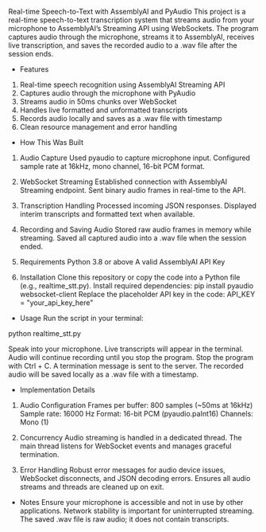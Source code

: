 Real-time Speech-to-Text with AssemblyAI and PyAudio
This project is a real-time speech-to-text transcription system that streams audio from your microphone to AssemblyAI’s Streaming API
 using WebSockets. The program captures audio through the microphone, streams it to AssemblyAI, receives live transcription, and saves the recorded audio to a .wav file after the session ends.

* Features
1. Real-time speech recognition using AssemblyAI Streaming API
2. Captures audio through the microphone with PyAudio
3. Streams audio in 50ms chunks over WebSocket
4. Handles live formatted and unformatted transcripts
5. Records audio locally and saves as a .wav file with timestamp
6. Clean resource management and error handling

* How This Was Built
1. Audio Capture
Used pyaudio to capture microphone input.
Configured sample rate at 16kHz, mono channel, 16-bit PCM format.

2. WebSocket Streaming
Established connection with AssemblyAI Streaming endpoint.
Sent binary audio frames in real-time to the API.

3. Transcription Handling
Processed incoming JSON responses.
Displayed interim transcripts and formatted text when available.

4. Recording and Saving Audio
Stored raw audio frames in memory while streaming.
Saved all captured audio into a .wav file when the session ended.

5. Requirements
Python 3.8 or above
A valid AssemblyAI API Key

6. Installation
Clone this repository or copy the code into a Python file (e.g., realtime_stt.py).
Install required dependencies:
  pip install pyaudio websocket-client
Replace the placeholder API key in the code:
  API_KEY = "your_api_key_here"

* Usage
Run the script in your terminal:

python realtime_stt.py

Speak into your microphone.
Live transcripts will appear in the terminal.
Audio will continue recording until you stop the program.
Stop the program with Ctrl + C.
A termination message is sent to the server.
The recorded audio will be saved locally as a .wav file with a timestamp.

* Implementation Details
1. Audio Configuration
Frames per buffer: 800 samples (~50ms at 16kHz)
Sample rate: 16000 Hz
Format: 16-bit PCM (pyaudio.paInt16)
Channels: Mono (1)

2. Concurrency
Audio streaming is handled in a dedicated thread.
The main thread listens for WebSocket events and manages graceful termination.

3. Error Handling
Robust error messages for audio device issues, WebSocket disconnects, and JSON decoding errors.
Ensures all audio streams and threads are cleaned up on exit.

* Notes
Ensure your microphone is accessible and not in use by other applications.
Network stability is important for uninterrupted streaming.
The saved .wav file is raw audio; it does not contain transcripts.
